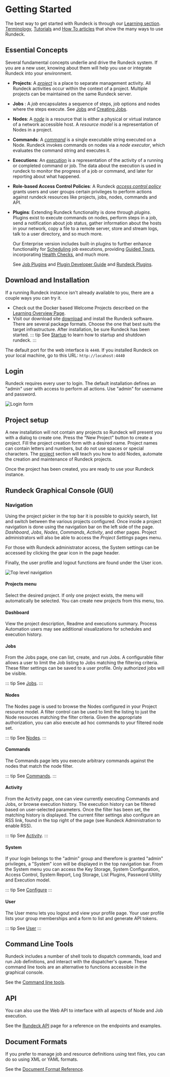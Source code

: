 # Getting Started

The best way to get started with Rundeck is through our [Learning section](/learning/).  
[Terminology](/learning/tutorial/terminology), [Tutorials](/learning/tutorial/preparing) and
[How To articles](/learning/how-to/overview) that show the many ways to use Rundeck.

## Essential Concepts

Several fundamental concepts underlie and drive the Rundeck system.
If you are a new user, knowing about them will
help you use or integrate Rundeck into your environment.

- **Projects**: A _[project](/manual/projects/index.md)_ is a place to separate management activity.
  All Rundeck activities occur within the context of a project.
  Multiple projects can be maintained on the same Rundeck server.
- **Jobs** : A _job_ encapsulates a sequence of steps, job options and nodes where the steps execute. See [Jobs](/manual/04-jobs.md) and [Creating Jobs](/manual/creating-jobs.md).
- **Nodes**: A _[node](/manual/05-nodes.md)_ is a resource that is either a physical or virtual instance
  of a network accessible host.
  A _resource model_ is a representation of Nodes in a project.
- **Commands**: A _[command](/manual/06-commands.md)_ is a single executable string executed on a Node.
  Rundeck invokes commands on nodes via a _node executor_,
  which evaluates the command string and executes it.
- **Executions**: An _[execution](/manual/07-executions.md)_ is a representation of the activity of a running or completed
  command or job. The data about the execution is used in rundeck to monitor
  the progress of a job or command, and later for reporting about what happened.
- **Role-based Access Control Policies**: A Rundeck _[access control policy](/administration/security/authorization.md)_ grants users
    and user groups certain privileges to perform actions against rundeck resources
    like projects, jobs, nodes, commands and API.
- **Plugins**: Extending Rundeck functionality is done through _plugins_. Plugins exist
  to execute commands on nodes, perform steps in a job,
  send a notification about job status, gather
  information about the hosts in your network, copy a file to a remote
  server, store and stream logs, talk to a user directory, and so much more.

  Our Enterprise version includes built-in plugins to further enhance functionality for [Scheduling](schedules/project-schedules.md) job executions, providing [Guided Tours](tour-manager.md), incorporating [Health Checks](healthchecks.md), and much more.

  See [Job Plugins](/manual/job-plugins.md) and [Plugin Developer Guide](/developer/index.md) and [Rundeck Plugins](/plugins/index.md).

## Download and Installation

If a running Rundeck instance isn't already available to you,
there are a couple ways you can try it.

- Check out the Docker based Welcome Projects described on the [Learning Overview Page](/learning/).
- Visit our download site [download](http://rundeck.org/downloads.html) and
  install the Rundeck software. There are several package formats.
  Choose the one that best suits the target infrastructure.
  After installation, be sure Rundeck has been started.
  ::: tip
  See [Startup](/administration/maintenance/startup.md) to learn how to  startup and shutdown rundeck.
  :::

The default port for the web interface is `4440`. If you
installed Rundeck on your local machine, go to this URL: `http://locahost:4440`

## Login

Rundeck requires every user to login. The default installation
defines an "admin" user with access to perform all actions.
Use "admin" for username and password.

![Login form](/assets/img/fig0202.png)

## Project setup

A new installation will not contain any projects so Rundeck will present
you with a dialog to create one. Press the "New Project" button to create
a project.
Fill the project creation form with a desired name. Project names can
contain letters and numbers, but do not use spaces or special characters.
The [project](/manual/projects/index.md)
section
will teach you how to add Nodes, automate the creation and maintenance of
Rundeck projects.

Once the project has been created, you are ready to use your Rundeck instance.

## Rundeck Graphical Console (GUI)

### Navigation

Using the project picker in the top bar it is possible to quickly search, list and switch between the various projects configured.
Once inside a project navigation is done using the navigation bar on the left side of the page.
 _Dashboard_, _Jobs_, _Nodes_, _Commands_, _Activity_, and other pages.
Project administrators will also be able to access the _Project Settings_ pages menu.

For those with Rundeck administrator access, the System settings can be accessed by clicking the gear icon in the page header.

Finally, the user profile and logout functions are found under the User icon.

![Top level navigation](/assets/img/fig0201.png)

#### Projects menu

Select the desired project. If only one project exists, the menu will
automatically be selected. You can create new projects from
this menu, too.

#### Dashboard

View the project description, Readme and executions summary.
Process Automation users may see additional visualizations for schedules and execution history.

#### Jobs

From the Jobs page, one can list, create, and run Jobs. A
configurable filter allows a user to limit the Job listing to
Jobs matching the filtering criteria. These filter settings can be
saved to a user profile. Only authorized jobs will be visible.

::: tip
See [Jobs](/manual/04-jobs.md).
:::

#### Nodes

The Nodes page is used to browse the Nodes configured in your
Project resource model. A filter control can be used to
limit the listing to just the Node resources
matching the filter criteria. Given the appropriate authorization,
you can also execute ad hoc commands to your filtered node set.

::: tip
See [Nodes](/manual/05-nodes.md).
:::

#### Commands

The Commands page lets you execute arbitrary commands against the
nodes that match the node filter.

::: tip
See [Commands](/manual/06-commands.md).
:::

#### Activity

From the Activity page, one can view currently executing Commands
and Jobs, or browse execution history. The execution
history can be filtered based on user-selected parameters. Once the
filter has been set, the matching history is displayed. The current
filter settings also configure an RSS link, found in the top right of
the page (see Rundeck Administration to enable RSS).

::: tip
See [Activity](/manual/08-activity.md).
:::

#### System

If your login belongs to the "admin" group and therefore is granted
"admin" privileges, a "System" icon will be displayed in
the top navigation bar.
From the System menu you can access the Key Storage,
System Configuration, Access Control, System Report, Log Storage,
List Plugins, Password Utility and Execution model.

::: tip
See [Configure](/manual/system.configs.md)
:::

#### User

The User menu lets you logout and view your profile page.
Your user profile lists your group memberships and a form to list
and generate API tokens.

::: tip
See [User](/manual/10-user.md)
:::

## Command Line Tools

Rundeck includes a number of shell tools to dispatch commands, load
and run Job definitions, and interact with the dispatcher's queue. These
command line tools are an alternative to functions accessible in the
graphical console.

See the [Command line tools](/manual/command-line-tools/index.md).

## API

You can also use the Web API to interface with all aspects of Node
and Job execution.

See the [Rundeck API](/api/rundeck-api.md) page for a reference on the
endpoints and examples.

## Document Formats

If you prefer to manage job and resource definitions using text files,
you can do so using XML or YAML formats.

See the [Document Format Reference](/manual/document-format-reference/index.md).
